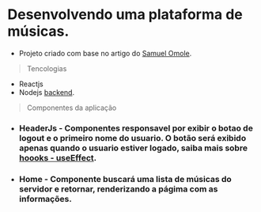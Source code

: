 # Desenvolvendo uma plataforma de músicas.

- Projeto criado com base no artigo do [Samuel Omole](https://www.freecodecamp.org/news/state-management-with-react-hooks/).

> Tencologias
>
- Reactjs
- Nodejs [backend]( https://github.com/samie820/hooks-state-management-backend ).
  
>Componentes da aplicação
  - ### **HeaderJs** - Componentes responsavel por exibir o botao de logout e o primeiro nome do usuario. O botão será exibido apenas quando o usuario estiver logado, saiba mais sobre [hoooks - useEffect](https://reactjs.org/docs/hooks-effect.html).

 - ### **Home** - Componente buscará uma lista de músicas do servidor e retornar, renderizando a págima com as informações.






